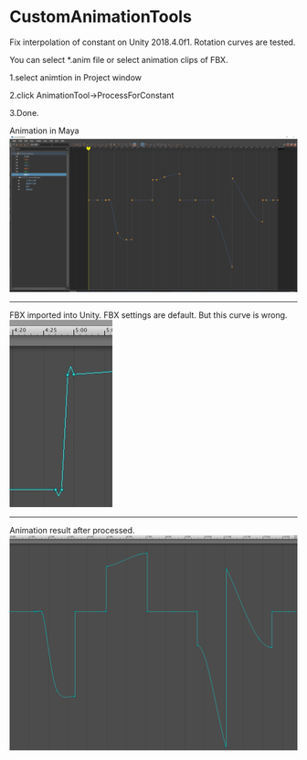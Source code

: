# CustomAnimationTools

Fix interpolation of constant on Unity 2018.4.0f1.
Rotation curves are tested.

You can select *.anim file or select animation clips of FBX.

1.select animtion in Project window

2.click AnimationTool->ProcessForConstant

3.Done.

Animation in Maya
![Correct curve](https://github.com/unity-cn/CustomAnimationTools/blob/master/AnimationTools/Assets/TestCase2/_correct_curve.png)

---

FBX imported into Unity. FBX settings are default. But this curve is wrong.
![Wrong curve](https://github.com/unity-cn/CustomAnimationTools/blob/master/AnimationTools/Assets/TestCase2/_wrong_curve.jpg)

---
Animation result after processed.
![Result curve](https://github.com/unity-cn/CustomAnimationTools/blob/master/AnimationTools/Assets/TestCase2/_result_curve.png)


